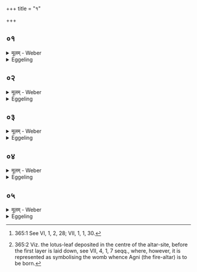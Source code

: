 +++
title = "१"

+++






##  ०१
<details><summary>मूलम् - Weber</summary>

त᳘स्य वा᳘ एत᳘स्याग्नेः᳟॥  
वा᳘गेॗवोपनिष᳘द्वाचा हि᳘ चीय᳘त ऋचा य᳘जुषा साम्ने᳘ति नु दैव्या᳘थ य᳘न्मानुष्या᳘ वाचाहे᳘तीदं᳘ कुरुते᳘तीदं᳘ कुरुते᳘ति त᳘दु ह त᳘या चीयते॥
</details>

<details><summary>Eggeling</summary>

1. The mystic import of this Fire-altar, doubtless, is Speech; for it is with speech that it is built: with the R̥c, the Yajus and the Sāman as the divine (speech); and when he (the Adhvaryu) speaks with human speech, 'Do ye this! do ye that!' then also it (the altar) is built therewith.
</details>


##  ०२
<details><summary>मूलम् - Weber</summary>

सा वा᳘ एषा वा᳘क्त्रेधाविहिता᳟॥  
ऋ᳘चो य᳘जूंषि सा᳘मानि ते᳘नाग्नि᳘स्त्रेधाविहित᳘ एते᳘न हि᳘ त्रये᳘ण चीयतेऽप्य᳘हैवं᳘ त्रेधाविहित᳘ इत्थ᳘ᳫं᳘ हॗ त्वेवा᳘पि त्रेधाविहितो य᳘दस्मिंस्त्रेधाविहिता इ᳘ष्टका उपधीय᳘न्ते पुं᳘नाम्न्य स्त्री᳘नाम्न्यो न᳘पुंसकनाम्न्यस्त्रेधाविहिता᳘न्यु एॗवेमा᳘नि पु᳘रुषस्या᳘ङ्गानि पुं᳘नामानि स्त्री᳘नामानि न᳘पुंसकनामानि᳟᳟॥
</details>

<details><summary>Eggeling</summary>

2. Now, this speech is threefold--the R̥k-verses, the Yajus-formulas, and the Sāman-tunes;--thereby the Fire-altar is threefold, inasmuch as it is built with that triad. Even thus, then, it is threefold; but in this respect also it is threefold, inasmuch as three kinds of bricks are put into it--those with masculine names, those with feminine names, and those with neuter names; and these limbs of men also are of three kinds--those with masculine names, those with feminine names, and those with neuter names.
</details>


##  ०३
<details><summary>मूलम् - Weber</summary>

सोऽय᳘मात्मा᳘ त्रेधाविहित᳘ एव᳟᳟॥  
सोऽने᳘न त्रे᳘धाविहिते᳘नात्म᳘नैतं᳘ त्रेधाविहितं दै᳘वममृ᳘तमाप्नोति ता᳘ उ स᳘र्वा इ᳘ष्टका इ᳘त्येवा᳘चक्षते ने᳘ष्टक इ᳘ति ने᳘ष्टकमि᳘ति वाचो᳘ रूपे᳘ण वाॗग्घ्येॗवैतत्स᳘र्वं यत्स्त्री पु᳘नान्न᳘पुंसकं वाचाॗ ह्येॗवैतत्स᳘र्वमाप्तं त᳘स्मादेना अङ्गिरस्व᳘द्ध्रुवा᳘ सीदे᳘त्येव स᳘र्वाः साद᳘यतिॗ नाङ्गिरस्व᳘द्ध्रुवः᳘ सीदे᳘तिॗ नाङ्गिरस्व᳘द्ध्रुव᳘ᳫं᳘ सीदे᳘ति वाॗचᳫं ह्येॗवैता᳘ᳫं᳘ संस्कुरुते॥
</details>

<details><summary>Eggeling</summary>

3. This body (of the altar), indeed, is threefold; and with this threefold body he obtains the threefold divine Amr̥ta (nectar, immortality). Now all these (bricks) are called 'ishṭakā (f.),' not 'ishṭakaḥ (m.),' nor 'ishṭakam (n.):' thus (they are called) after the form of speech (vāc, f.), for everything here is speech--whether feminine (female), masculine (male), or neuter--for by speech everything here is obtained. Therefore he 'settles' all (the bricks) [^egg_713] with, 'Aṅgiras-like lie thou steady (dhruvā, f.)!' not with, 'Aṅgiras-like lie thou steady (dhruvaḥ, m.)!' or with, 'Aṅgiras-like lie thou steady (dhruvam, n.)!' for it is that Speech he is constructing.

[^egg_713]: 365:1 See VI, 1, 2, 28; VII, 1, 1, 30.
</details>


##  ०४
<details><summary>मूलम् - Weber</summary>

सा या सा वा᳘गसौ स᳘ आदित्यः᳟॥  
स᳘ एष᳘ मृत्युस्तद्यकिं᳘ चार्वाची᳘नमादित्यात्स᳘र्वं त᳘न्मृत्यु᳘नाप्तᳫं स यो᳘ हैनम᳘तोऽर्वाची᳘नं चिनुते᳘ मृत्यु᳘ना हैनᳫं स᳘ आप्तं᳘ चिनुते मृत्य᳘वे ह स᳘ आत्मा᳘नम᳘पिदधात्य᳘थ य᳘ एनम᳘त ऊर्ध्वं᳘ चिनुते स᳘ पुनर्मृत्युम᳘पजयति विद्य᳘या ह वा᳘ अस्यैषो᳘ऽत ऊर्ध्वं᳘ चितो᳘ भवति॥
</details>

<details><summary>Eggeling</summary>

4. Now, this speech is yonder sun, and this (Agni, the Fire-altar) is Death: hence whatsoever is on this side of the sun all that is field by Death; and he who builds it (the Fire-altar) on this side thereof, builds it as one held by Death, and he surrenders his own self unto Death; but he who builds it thereabove, conquers recurring Death, for by his knowledge that (altar) of his is built thereabove.
</details>


##  ०५
<details><summary>मूलम् - Weber</summary>

सा वा᳘ एषा वा᳘क्त्रेधाविहिता᳟॥  
ऋ᳘चो य᳘जूंषि सा᳘मानि म᳘ण्डलमेव᳘र्चोऽर्चिः सा᳘मानि पु᳘रुषो य᳘जूंष्य᳘थैत᳘दमृ᳘तं य᳘देत᳘दर्चिर्दी᳘प्यत इदं त᳘त्पुष्करपर्णं तद्य᳘त्पुष्करपर्ण᳘मुपधा᳘याग्निं᳘ चिनो᳘त्येत᳘स्मिन्नेॗवैत᳘दमृ᳘त ऋङ्म᳘यं यजुर्म᳘यᳫं सामम᳘यमात्मा᳘नᳫं स᳘ᳫं᳘स्कुरुतेॗ सोऽमृ᳘तो भवति॥
</details>
<details><summary>Eggeling</summary>

5. This speech, indeed, is threefold--the R̥k-verses, the Yajus-formulas, and the Sāman-tunes the R̥k-verses are the orb, the Sāman-tunes the light, and the Yajus-formulas the man (in the sun); and that immortal element, the shining light, is this lotus-leaf [^egg_714]: thus, when he builds up the Fire-altar

[^egg_714]: 365:2 Viz. the lotus-leaf deposited in the centre of the altar-site, before the first layer is laid down, see VII, 4, 1, 7 seqq., where, however, it is represented as symbolising the womb whence Agni (the fire-altar) is to be born.

after laying down the lotus-leaf, it is on that immortal element that he builds for himself a body consisting of the R̥k, the Yajus, and the Sāman; and he becomes immortal.
</details>

